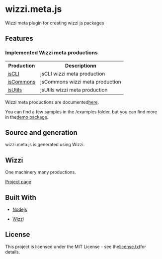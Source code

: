 # wizzi.meta.js

Wizzi meta plugin for creating wizzi js packages

## Features
### Implemented Wizzi meta productions

<table>
<tr>
<th>Production</th>
<th>Descriptionn</th>
</tr>
<tr>
<td>
<a href https://github.com//wizzi.meta.js/tree/master/.wizzi/ittf/lib/wizzi/productions/jsCLI.wfproduction.ittf>jsCLI</a><td>jsCLI wizzi meta production</td>
</tr>
<tr>
<td>
<a href https://github.com//wizzi.meta.js/tree/master/.wizzi/ittf/lib/wizzi/productions/jsCommons.wfproduction.ittf>jsCommons</a><td>jsCommons wizzi meta production</td>
</tr>
<tr>
<td>
<a href https://github.com//wizzi.meta.js/tree/master/.wizzi/ittf/lib/wizzi/productions/jsUtils.wfproduction.ittf>jsUtils</a><td>jsUtils wizzi meta production</td>
</tr>
</table>



<p>Wizzi meta productions are documented<a href="https://stfnbssl.github.io/wizzi/docs/wizziplugins.html">here</a>.</p>



<p>You can find a few samples in the /examples folder, but you can find more in the<a href="https://github.com/wizzifactory/wizzi/tree/master/packages/wizzi-demo/.wizzi/ittf/examples/advanced/plugins">demo package</a>.</p>

## Source and generation
wizzi.meta.js is generated using Wizzi.

## Wizzi

One machinery many productions.


<p><a href="https://stfnbssl.github.io/wizzi">Project page</a></p>

## Built With
* [Nodejs](https://nodejs.org)

* [Wizzi](https://github.com/stfnbssl/wizzi)


## License

<p>This project is licensed under the MIT License - see the<a href="license.txt">license.txt</a>for details.</p>

